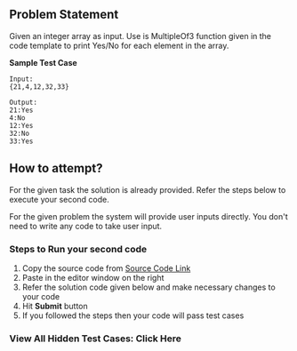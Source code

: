 ## Problem Statement
Given an integer array as input. Use is MultipleOf3 function given in the code template to print 
Yes/No for each element in the array.


**Sample Test Case**
```
Input:
{21,4,12,32,33} 

Output:
21:Yes
4:No
12:Yes
32:No
33:Yes
```


## How to attempt?
For the given task the solution is already provided. Refer the steps below to execute your second code.

For the given problem the system will provide user inputs directly. You don't need to write any code to take user input.

### Steps to Run your second code
1. Copy the source code from [Source Code Link](https://raw.githubusercontent.com/Aartiarora22/Lab_assignments/main/P1/T3/Main.java)
2. Paste in the editor window on the right
3. Refer the solution code given below and make necessary changes to your code
4. Hit **Submit** button
5. If you followed the steps then your code will pass test cases

### View All Hidden Test Cases: Click Here
